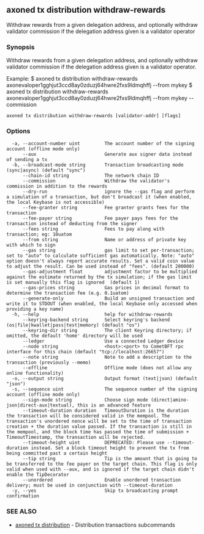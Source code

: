 ## axoned tx distribution withdraw-rewards

Withdraw rewards from a given delegation address, and optionally withdraw validator commission if the delegation address given is a validator operator

### Synopsis

Withdraw rewards from a given delegation address,
and optionally withdraw validator commission if the delegation address given is a validator operator.

Example:
$ axoned tx distribution withdraw-rewards axonevaloper1gghjut3ccd8ay0zduzj64hwre2fxs9ldmqhffj --from mykey
$ axoned tx distribution withdraw-rewards axonevaloper1gghjut3ccd8ay0zduzj64hwre2fxs9ldmqhffj --from mykey --commission

```
axoned tx distribution withdraw-rewards [validator-addr] [flags]
```

### Options

```
  -a, --account-number uint         The account number of the signing account (offline mode only)
      --aux                         Generate aux signer data instead of sending a tx
  -b, --broadcast-mode string       Transaction broadcasting mode (sync|async) (default "sync")
      --chain-id string             The network chain ID
      --commission                  Withdraw the validator's commission in addition to the rewards
      --dry-run                     ignore the --gas flag and perform a simulation of a transaction, but don't broadcast it (when enabled, the local Keybase is not accessible)
      --fee-granter string          Fee granter grants fees for the transaction
      --fee-payer string            Fee payer pays fees for the transaction instead of deducting from the signer
      --fees string                 Fees to pay along with transaction; eg: 10uatom
      --from string                 Name or address of private key with which to sign
      --gas string                  gas limit to set per-transaction; set to "auto" to calculate sufficient gas automatically. Note: "auto" option doesn't always report accurate results. Set a valid coin value to adjust the result. Can be used instead of "fees". (default 200000)
      --gas-adjustment float        adjustment factor to be multiplied against the estimate returned by the tx simulation; if the gas limit is set manually this flag is ignored  (default 1)
      --gas-prices string           Gas prices in decimal format to determine the transaction fee (e.g. 0.1uatom)
      --generate-only               Build an unsigned transaction and write it to STDOUT (when enabled, the local Keybase only accessed when providing a key name)
  -h, --help                        help for withdraw-rewards
      --keyring-backend string      Select keyring's backend (os|file|kwallet|pass|test|memory) (default "os")
      --keyring-dir string          The client Keyring directory; if omitted, the default 'home' directory will be used
      --ledger                      Use a connected Ledger device
      --node string                 <host>:<port> to CometBFT rpc interface for this chain (default "tcp://localhost:26657")
      --note string                 Note to add a description to the transaction (previously --memo)
      --offline                     Offline mode (does not allow any online functionality)
  -o, --output string               Output format (text|json) (default "json")
  -s, --sequence uint               The sequence number of the signing account (offline mode only)
      --sign-mode string            Choose sign mode (direct|amino-json|direct-aux|textual), this is an advanced feature
      --timeout-duration duration   TimeoutDuration is the duration the transaction will be considered valid in the mempool. The transaction's unordered nonce will be set to the time of transaction creation + the duration value passed. If the transaction is still in the mempool, and the block time has passed the time of submission + TimeoutTimestamp, the transaction will be rejected.
      --timeout-height uint         DEPRECATED: Please use --timeout-duration instead. Set a block timeout height to prevent the tx from being committed past a certain height
      --tip string                  Tip is the amount that is going to be transferred to the fee payer on the target chain. This flag is only valid when used with --aux, and is ignored if the target chain didn't enable the TipDecorator
      --unordered                   Enable unordered transaction delivery; must be used in conjunction with --timeout-duration
  -y, --yes                         Skip tx broadcasting prompt confirmation
```

### SEE ALSO

* [axoned tx distribution](axoned_tx_distribution.md)	 - Distribution transactions subcommands
